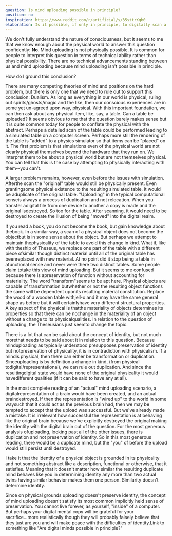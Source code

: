 ```yaml
---
question: Is mind uploading possible in principle?
position: no
inspiration: https://www.reddit.com/r/artificial/s/35sttrXqb0
elaboration: Is it possible, if only in principle, to digitally scan a human brain and "move" its mental activity to a computer such that a conscious mind has been uploaded or transferred to that computer?
---
```


We don't fully understand the nature of consciousness, but it seems to me that we know enough about the physical world to answer this question confidently: **No**.  Mind uploading is not physically possible. It is common for people to interpret this question in terms of technical ability rather than physical possibility. There are no technical advancements standing between us and mind uploading because mind uploading isn't possible in principle.

How do I ground this conclusion?

There are many competing theories of mind and positions on the hard problem, but there is only one that we need to rule out to support this conclusion: Dualism. As long as everything in our world is physical, ruling out spirits/ghosts/magic and the like, then our conscious experiences are in some yet un-agreed upon way, physical. With this important foundation, we can then ask about any physical item, like, say, a table. Can a table be uploaded? It seems obvious to me that the question barely makes sense but it is quite common today for people to conflate the physical with the abstract. Perhaps a detailed scan of the table could be performed leading to a simulated table on a computer screen. Perhaps more still the rendering of the table is "added" to a physics simulator so that items can be "placed" on it. The first problem is that simulations even of the physical world are not clearly physical themselves beyond the hardware that they run on. We interpret them to be about a physical world but are not themselves physical. You can tell that this is the case by attempting to physically interacting with them--you can't.

A larger problem remains, however, even before the issues with simulation. Afterthe scan the "original" table would still be physically present. Even grantingsome physical existence to the resulting simulated table, it would be aduplicate of the original table. "Uploading" in the typical computational senseis always a process of duplication and not relocation. When you transfer adigital file from one device to another a copy is made and the original isdestroyed. So too for the table. After scanning, it would need to be destroyed to create the illusion of being "moved" into the digital realm.

If you read a book, you do not become the book, but gain knowledge about thebook. In a similar way, a scan of a physical object does not become the objectbut is in some sense about the object. But perhaps we attempt to maintain thephysicality of the table to avoid this change in kind. What if, like with theship of Theseus, we replace one part of the table with a different piece ofsimilar though distinct material until all of the original table has beenreplaced with new material. At no point did it stop being a table in afunctional sense and never were there two distinct tables. Some people claim totake this view of mind uploading. But it seems to me confused because there is apreservation of function without accounting for materiality. The word "transform"seems to be apt here. Physical objects are capable of transformation butwhether or not the resulting object functions the same will be dependent uponits resulting material constitution. Replace the wood of a wooden table withjell-o and it may have the same general shape as before but it will certainlyhave very different structural properties. A key aspect of the physical is thatthe materiality of objects determines its properties so that there can be nochange in the materiality of an object without a change to its physicalqualities. In relation to the question of uploading, the Theseusians just seemto change the topic.

There is a lot that can be said about the concept of identity, but not much morethat needs to be said about it in relation to this question. Because minduploading as typically understood presupposes preservation of identity but notpreservation of physicality, it is in contradiction with physicalism. If a mindis physical, then there can either be transformation or duplication. Sinceuploading is by definition a change in kind, (from physical todigital/representational), we can rule out duplication. And since the resultingdigital state would have none of the original physicality it would havedifferent qualities (if it can be said to have any at all).

In the most complete reading of an "actual" mind uploading scenario, a digitalrepresentation of a brain would have been created, and an actual braindestroyed. If then the representation is "wired up" to the world in some waysuch that it could act as the previous brain had, then we may be tempted to accept that the upload was successful. But we've already made a mistake. It is irrelevant how successful the representation is at behaving like the original brain because we've explicitly destroyed the original making the identity with the digital brain out of the question. For the most generous analysis ofuploading, looking past all of the other issues, there is duplication and not preservation of identity. So in this most generous reading, there would be a duplicate mind, but the "you" of before the upload would still persist until destroyed.

I take it that the identity of a physical object is grounded in its physicality and not something abstract like a description, functional or otherwise, that it satisfies. Meaning that it doesn't matter how similar the resulting duplicate mind behaves like you in determining identity any more than two actual twins having similar behavior makes them one person. Similarity doesn't determine identity.

Since on physical grounds uploading doesn't preserve identity, the concept of mind uploading doesn't satisfy its most common implicitly held sense of preservation. You cannot live forever, as yourself, "inside" of a computer. But perhaps your digital mental copy will be grateful for your sacrifice...more realistically though they will probably falsely believe that they just are you and will make peace with the difficulties of identity.Link to something like "Are digital minds possible in principle?"